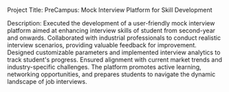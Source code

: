 Project Title: PreCampus: Mock Interview Platform for Skill Development

Description:
Executed the development of a user-friendly mock interview platform aimed at enhancing interview skills of student from second-year and onwards.
Collaborated with industrial professionals to conduct realistic interview scenarios, providing valuable feedback for improvement. 
Designed customizable parameters and implemented interview analytics to track student's progress. Ensured alignment with current market trends and 
industry-specific challenges. 
The platform promotes active learning, networking opportunities, and prepares students to navigate the dynamic landscape of job interviews.
